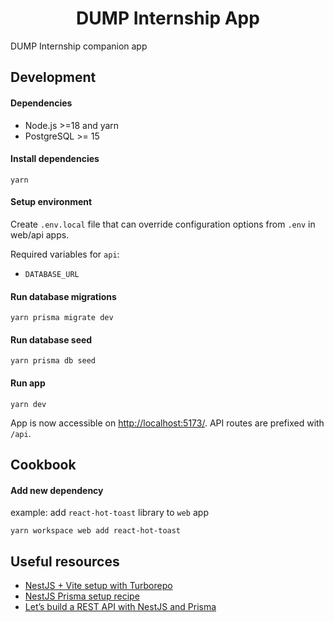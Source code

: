 <h1 align="center">DUMP Internship App</h1>

DUMP Internship companion app

## Development

#### Dependencies

- Node.js >=18 and yarn
- PostgreSQL >= 15

#### Install dependencies

```
yarn
```

#### Setup environment

Create `.env.local` file that can override configuration options from `.env` in web/api apps.

Required variables for `api`:
- `DATABASE_URL`

#### Run database migrations

```
yarn prisma migrate dev
```

#### Run database seed

```
yarn prisma db seed
```

#### Run app

```
yarn dev
```

App is now accessible on <http://localhost:5173/>. API routes are prefixed with `/api`.

## Cookbook

#### Add new dependency

example: add `react-hot-toast` library to `web` app

```
yarn workspace web add react-hot-toast
```

## Useful resources

- [NestJS + Vite setup with Turborepo](https://youtu.be/nY0R7pslbCI)
- [NestJS Prisma setup recipe](https://docs.nestjs.com/recipes/prisma)
- [Let’s build a REST API with NestJS and Prisma](https://youtu.be/LMjj1_EK4y8)